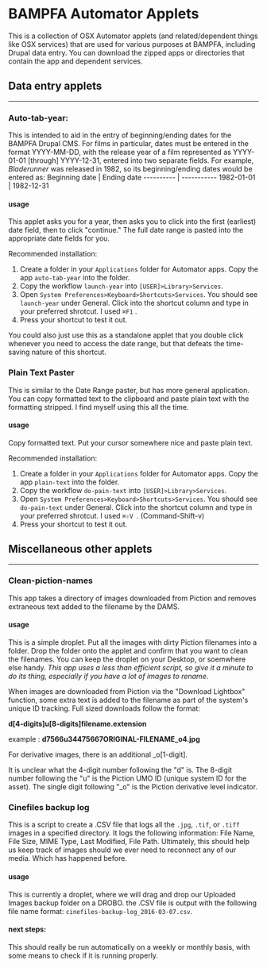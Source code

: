 # BAMPFA Automator Applets

This is a collection of OSX Automator applets \(and related/dependent things like OSX services\) that are used for various purposes at BAMPFA, including Drupal data entry. You can download the zipped apps or directories that contain the app and dependent services.

## Data entry applets

----

### Auto-tab-year:

This is intended to aid in the entry of beginning/ending dates for the BAMPFA Drupal CMS. For films in particular, dates must be entered in the format YYYY-MM-DD, with the release year of a film represented as YYYY-01-01 \[through\] YYYY-12-31, entered into two separate fields. For example, *Bladerunner* was released in 1982, so its beginning/ending dates would be entered as:
Beginning date    | Ending date
---------- | -----------
1982-01-01 | 1982-12-31
 
#### usage
This applet asks you for a year, then asks you to click into the first \(earliest\) date field, then to click "continue." The full date range is pasted into the appropriate date fields for you.

Recommended installation: 
1) Create a folder in your `Applications` folder for Automator apps. Copy the app `auto-tab-year` into the folder.
2) Copy the workflow `launch-year` into `[USER]>Library>Services`.
3) Open `System Preferences>Keyboard>Shortcuts>Services`. You should see `launch-year` under General. Click into the shortcut column and type in your preferred shrotcut. I used `⌘F1` . 
4) Press your shortcut to test it out.

You could also just use this as a standalone applet that you double click whenever you need to access the date range, but that defeats the time-saving nature of this shortcut.


### Plain Text Paster

This is similar to the Date Range paster, but has more general application. You can copy formatted text to the clipboard and paste plain text with the formatting stripped. I find myself using this all the time.

#### usage

Copy formatted text. Put your cursor somewhere nice and paste plain text. 

Recommended installation:

1) Create a folder in your `Applications` folder for Automator apps. Copy the app `plain-text` into the folder.
2) Copy the workflow `do-pain-text` into `[USER]>Library>Services`.
3) Open `System Preferences>Keyboard>Shortcuts>Services`. You should see `do-pain-text` under General. Click into the shortcut column and type in your preferred shrotcut. I used `⌘⇧V `.  \(Command-Shift-v\)
4) Press your shortcut to test it out.

## Miscellaneous other applets
-----

### Clean-piction-names

This app takes a directory of images downloaded from Piction and removes extraneous text added to the filename by the DAMS. 

#### usage

This is a simple droplet. Put all the images with dirty Piction filenames into a folder. Drop the folder onto the applet and confirm that you want to clean the filenames. You can keep the droplet on your Desktop, or soemwhere else handy. *This app uses a less than efficient script, so give it a minute to do its thing, especially if you have a lot of images to rename*.

When images are downloaded from Piction via the "Download Lightbox" function, some extra text is added to the filename as part of the system's unique ID tracking. Full sized downloads follow the format:

**d\[4-digits\]u\[8-digits\]filename.extension**

example : **d7566u34475667ORIGINAL-FILENAME_o4.jpg** 

For derivative images, there is an additional _o\[1-digit\].

It is unclear what the 4-digit number following the "d" is. The 8-digit number following the "u" is the Piction UMO ID \(unique system ID for the asset\). The single digit following "_o" is the Piction derivative level indicator.

### Cinefiles backup log

This is a script to create a .CSV file that logs all the `.jpg`, `.tif`, or `.tiff` images in a specified directory. It logs the following information: File Name, File Size, MIME Type, Last Modified, File Path. Ultimately, this should help us keep track of images should we ever need to reconnect any of our media. Which has happened before.


#### usage 

This is currently a droplet, where we will drag and drop our Uploaded Images backup folder on a DROBO. the .CSV file is output with the following file name format: `cinefiles-backup-log_2016-03-07.csv`. 

#### next steps: 

This should really be run automatically on a weekly or monthly basis, with some means to check if it is running properly. 